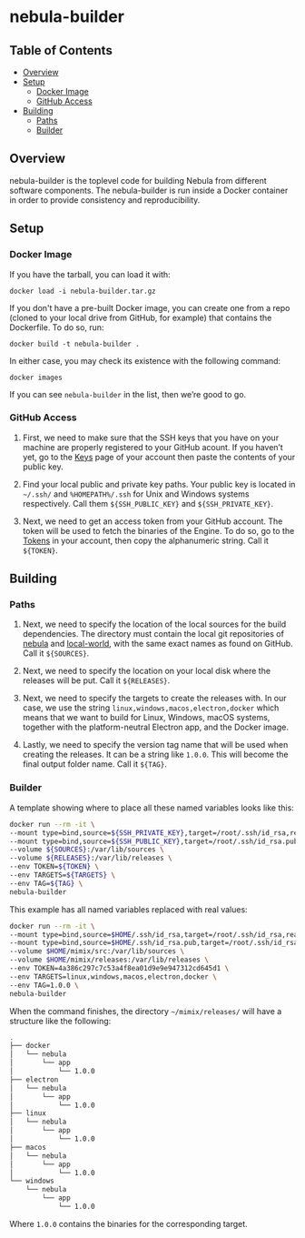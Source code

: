 nebula-builder
==============


<a name="toc">Table of Contents</a>
-----------------------------------

- [Overview](#overview)
- [Setup](#setup)
  + [Docker Image](#docker)
  + [GitHub Access](#github)
- [Building](#building)
  + [Paths](#paths)
  + [Builder](#builder)


<a name="overview">Overview</a>
-------------------------------

nebula-builder is the toplevel code for building Nebula from different software
components. The nebula-builder is run inside a Docker container in order to
provide consistency and reproducibility.


<a name="setup">Setup</a>
-------------------------

### <a name="docker">Docker Image</a>

If you have the tarball, you can load it with:

    docker load -i nebula-builder.tar.gz

If you don't have a pre-built Docker image, you can create one from a repo
(cloned to your local drive from GitHub, for example) that contains the
Dockerfile. To do so, run:

    docker build -t nebula-builder .

In either case, you may check its existence with the following command:

    docker images

If you can see `nebula-builder` in the list, then we’re good to go.


### <a name="github">GitHub Access</a>

1. First, we need to make sure that the SSH keys that you have on your machine
   are properly registered to your GitHub acount. If you haven’t yet, go to the
   [Keys](https://github.com/settings/keys) page of your account then paste the
   contents of your public key.

2. Find your local public and private key paths. Your public key is located in
   `~/.ssh/` and `%HOMEPATH%/.ssh` for Unix and Windows systems
   respectively. Call them `${SSH_PUBLIC_KEY}` and `${SSH_PRIVATE_KEY}`.

3. Next, we need to get an access token from your GitHub account. The token will
   be used to fetch the binaries of the Engine. To do so, go to the
   [Tokens](https://github.com/settings/tokens) in your account, then copy the
   alphanumeric string. Call it `${TOKEN}`.


<a name="building">Building</a>
-------------------------------

### <a name="paths">Paths</a>

1. Next, we need to specify the location of the local sources for the build
   dependencies. The directory must contain the local git repositories of
   [nebula](https://github.com/themimixcompany/nebula) and
   [local-world](https://github.com/themimixcompany/local-world), with the same
   exact names as found on GitHub. Call it `${SOURCES}`.

2. Next, we need to specify the location on your local disk where the releases
   will be put. Call it `${RELEASES}`.

3. Next, we need to specify the targets to create the releases with. In our
   case, we use the string `linux,windows,macos,electron,docker` which means
   that we want to build for Linux, Windows, macOS systems, together with the
   platform-neutral Electron app, and the Docker image.

4. Lastly, we need to specify the version tag name that will be used when
   creating the releases. It can be a string like `1.0.0`. This will become the
   final output folder name. Call it `${TAG}`.


### <a name="builder">Builder</a>

A template showing where to place all these named variables looks like this:

```bash
docker run --rm -it \
--mount type=bind,source=${SSH_PRIVATE_KEY},target=/root/.ssh/id_rsa,readonly \
--mount type=bind,source=${SSH_PUBLIC_KEY},target=/root/.ssh/id_rsa.pub,readonly \
--volume ${SOURCES}:/var/lib/sources \
--volume ${RELEASES}:/var/lib/releases \
--env TOKEN=${TOKEN} \
--env TARGETS=${TARGETS} \
--env TAG=${TAG} \
nebula-builder
```

This example has all named variables replaced with real values:

```bash
docker run --rm -it \
--mount type=bind,source=$HOME/.ssh/id_rsa,target=/root/.ssh/id_rsa,readonly \
--mount type=bind,source=$HOME/.ssh/id_rsa.pub,target=/root/.ssh/id_rsa.pub,readonly \
--volume $HOME/mimix/src:/var/lib/sources \
--volume $HOME/mimix/releases:/var/lib/releases \
--env TOKEN=4a386c297c7c53a4f8ea01d9e9e947312cd645d1 \
--env TARGETS=linux,windows,macos,electron,docker \
--env TAG=1.0.0 \
nebula-builder
```

When the command finishes, the directory `~/mimix/releases/` will have a
structure like the following:

```bash
.
├── docker
│   └── nebula
│       └── app
│           └── 1.0.0
├── electron
│   └── nebula
│       └── app
│           └── 1.0.0
├── linux
│   └── nebula
│       └── app
│           └── 1.0.0
├── macos
│   └── nebula
│       └── app
│           └── 1.0.0
└── windows
    └── nebula
        └── app
            └── 1.0.0
```

Where `1.0.0` contains the binaries for the corresponding target.
